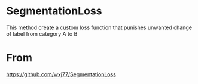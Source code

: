 # SegmentationLoss
This method create a custom loss function that punishes unwanted change of label from category A to B

# From 
https://github.com/wxj77/SegmentationLoss